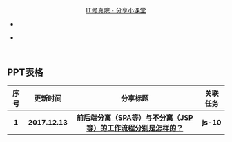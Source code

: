 <!DOCTYPE html>
<html>

<head lang="en">
    <meta charset="UTF-8">
    <title>葡萄藤PPT汇总</title>
    <link href="//cdn.bootcss.com/bootstrap/3.3.7/css/bootstrap.min.css" rel="stylesheet">
</head>

<body>
    <header class="navbar navbar-static-top">
        <div class="container">
            <div class="navbar-header">
                <a href="../" class="navbar-brand">IT修真院・分享小课堂</a>
            </div>
            <nav class="collapse navbar-collapse bs-navbar-collapse" role="navigation">
                <ul class="nav navbar-nav">
                    <li>
                        <a href=""></a>
                    </li>
                </ul>
                <ul class="nav navbar-nav navbar-right">
                    <li>
                        <a href=""></a>
                    </li>
                </ul>
            </nav>
        </div>
    </header>
    <main>
        <div class="container">
            <h2>PPT表格</h2>
            <table class="table table-bordered table-hover">
                <tr>
                    <th>序号</th>
                    <th>更新时间</th>
                    <th>分享标题</th>
                    <th>关联任务</th>
                </tr>
                <tr>
                    <th>1</th>
                    <th>2017.12.13</th>
                    <th>
                        <a href="https://ptteng.github.io/java/ppt/css-06-beijingwang.html">前后端分离（SPA等）与不分离（JSP等）的工作流程分别是怎样的？</a>
                    </th>
                    <th>js-10</th>
                </tr>
</main></body></html>
